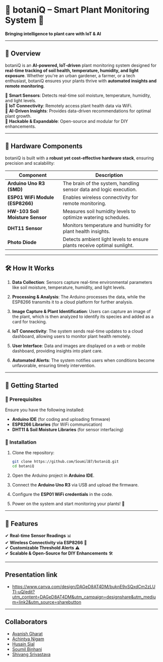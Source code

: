 # 🌱 botaniQ – Smart Plant Monitoring System 🌿  

**Bringing intelligence to plant care with IoT & AI**  

---

## 🚀 Overview  

botaniQ is an **AI-powered, IoT-driven** plant monitoring system designed for **real-time tracking of soil health, temperature, humidity, and light exposure**. Whether you're an urban gardener, a farmer, or a tech enthusiast, botaniQ ensures your plants thrive with **automated insights and remote monitoring**.  

🔹 **Smart Sensors**: Detects real-time soil moisture, temperature, humidity, and light levels.  
🔹 **IoT Connectivity**: Remotely access plant health data via WiFi.  
🔹 **AI-Driven Insights**: Provides data-driven recommendations for optimal plant growth.  
🔹 **Hackable & Expandable**: Open-source and modular for DIY enhancements.  

---

## 🔧 Hardware Components  

botaniQ is built with a **robust yet cost-effective hardware stack**, ensuring precision and scalability:  

| Component  | Description |
|------------|------------|
| **Arduino Uno R3 (SMD)** | The brain of the system, handling sensor data and logic execution. |
| **ESP01 WiFi Module (ESP8266)** | Enables wireless connectivity for remote monitoring. |
| **HW-103 Soil Moisture Sensor** | Measures soil humidity levels to optimize watering schedules. |
| **DHT11 Sensor** | Monitors temperature and humidity for plant health insights. |
| **Photo Diode** | Detects ambient light levels to ensure plants receive optimal sunlight. |

---

## 🛠️ How It Works  

1. **Data Collection**: Sensors capture real-time environmental parameters like soil moisture, temperature, humidity, and light levels.  

2. **Processing & Analysis**: The Arduino processes the data, while the ESP8266 transmits it to a cloud platform for further analysis.  

3. **Image Capture & Plant Identification**: Users can capture an image of the plant, which is then analyzed to identify its species and added as a card for tracking.  

4. **IoT Connectivity**: The system sends real-time updates to a cloud dashboard, allowing users to monitor plant health remotely.  

5. **User Interface**: Data and images are displayed on a web or mobile dashboard, providing insights into plant care.  

6. **Automated Alerts**: The system notifies users when conditions become unfavorable, ensuring timely intervention.  
  

---

## 🚀 Getting Started  

### 🔹 Prerequisites  

Ensure you have the following installed:  

- **Arduino IDE** (for coding and uploading firmware)  
- **ESP8266 Libraries** (for WiFi communication)  
- **DHT11 & Soil Moisture Libraries** (for sensor interfacing)  

### 🔹 Installation  

1. Clone the repository:  

   ```bash
   git clone https://github.com/SoumilB7/botaniQ.git
   cd botaniQ
   ```
 2. Open the Arduino project in **Arduino IDE**.  

3. Connect the **Arduino Uno R3** via USB and upload the firmware.  

4. Configure the **ESP01 WiFi credentials** in the code.  

5. Power on the system and start monitoring your plants! 🌿  

---

## 📌 Features  

✔ **Real-time Sensor Readings** 📊  
✔ **Wireless Connectivity via ESP8266** 📡  
✔ **Customizable Threshold Alerts** ⚠  
✔ **Scalable & Open-Source for DIY Enhancements** 🛠  

---

## Presentation link 
- https://www.canva.com/design/DAGeD8AT4DM/buknE9xSQxdCm2zLUTl-uQ/edit?utm_content=DAGeD8AT4DM&utm_campaign=designshare&utm_medium=link2&utm_source=sharebutton

--- 

## Collaborators
- [Avanish Gharat](https://github.com/Avamax-Q)
- [Achintya Nigam](https://github.com/AchintyaNigam)
- [Husain Sial](https://github.com/HS-246)
- [Soumil Binhani](https://github.com/SoumilB7)
- [Shivang Srivastava](https://github.com/Shivang1980)
